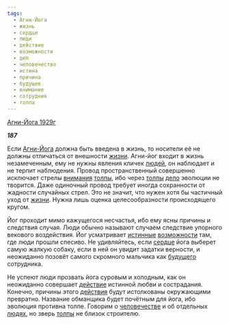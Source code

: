 ```yaml
---
tags:
  - Агни-Йога
  - жизнь
  - сердце
  - люди
  - действие
  - возможности
  - дел
  - человечество
  - истина
  - причина
  - будущее
  - внимание
  - сотрудник
  - толпа
---
```

[Агни-Йога 1929г](https://127.0.0.1:4002/agni/1929)

___187___

Если [Агни-Йога](../../../tags/#Агни-Йога) должна быть введена в жизнь, то носители её не должны отличаться от внешности [жизни](../../../tags/#жизнь). Агни-йог входит в жизнь незамеченным, ему не нужны явления кличек [людей](../../../tags/#люди), он наблюдает и не терпит наблюдения. Провод пространственный совершенно исключает стрелы [внимания](../../../tags/#внимание) [толпы](../../../tags/#толпа), ибо через [толпы](../../../tags/#толпа) [дело](../../../tags/#дел) эволюции не творится. Даже одиночный провод требует иногда сохранности от жадности случайных стрел. Это не значит, что нужен хотя бы частичный уход от [жизни](../../../tags/#жизнь). Нужна лишь оценка целесообразности происходящего кругом.   

Йог проходит мимо кажущегося несчастья, ибо ему ясны причины и следствия случая. Люди обычно называют случаем следствие упорного векового воздействия. Йог усматривает [истинные](../../../tags/#истина) [возможности](../../../tags/#возможности) там, где люди прошли спесиво. Не удивляйтесь, если [сердце](../../../tags/#сердце) йога выберет самую жалкую собаку, если в ней он увидит задатки верности, и неожиданно позовёт самого скромного мальчика как [будущего](../../../tags/#будущее) сотрудника.   

Не успеют люди прозвать йога суровым и холодным, как он неожиданно совершает [действие](../../../tags/#действие) истинной любви и сострадания. Конечно, причины этого [действия](../../../tags/#[действие](../../../tags/#действие)) будут истолкованы окружающими превратно. Название обманщика будет почётным для йога, ибо эволюция противна толпе. Говорим о [человечестве](../../../tags/#человечество) и об отдельных [людях](../../../tags/#люди), но зверь [толпы](../../../tags/#толпа) не близок строителю.